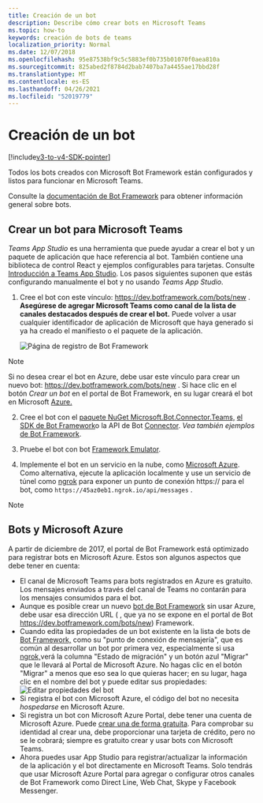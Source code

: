 ```yaml
---
title: Creación de un bot
description: Describe cómo crear bots en Microsoft Teams
ms.topic: how-to
keywords: creación de bots de teams
localization_priority: Normal
ms.date: 12/07/2018
ms.openlocfilehash: 95e87538bf9c5c5883ef0b735b01070f0aea810a
ms.sourcegitcommit: 825abed2f8784d2bab7407ba7a4455ae17bbd28f
ms.translationtype: MT
ms.contentlocale: es-ES
ms.lasthandoff: 04/26/2021
ms.locfileid: "52019779"
---
```

# <a name="create-a-bot"></a>Creación de un bot

[!include[v3-to-v4-SDK-pointer](~/includes/v3-to-v4-pointer-bots.md)]

Todos los bots creados con Microsoft Bot Framework están configurados y listos para funcionar en Microsoft Teams.

Consulte la [documentación de Bot Framework](/azure/bot-service/?view=azure-bot-service-3.0&preserve-view=true) para obtener información general sobre bots.

## <a name="create-a-bot-for-microsoft-teams"></a>Crear un bot para Microsoft Teams

*Teams App Studio* es una herramienta que puede ayudar a crear el bot y un paquete de aplicación que hace referencia al bot. También contiene una biblioteca de control React y ejemplos configurables para tarjetas. Consulte [Introducción a Teams App Studio](~/concepts/build-and-test/app-studio-overview.md). Los pasos siguientes suponen que estás configurando manualmente el bot y no usando *Teams App Studio*.

1. Cree el bot con este vínculo: https://dev.botframework.com/bots/new . **Asegúrese de agregar Microsoft Teams como canal de la lista de canales destacados después de crear el bot.** Puede volver a usar cualquier identificador de aplicación de Microsoft que haya generado si ya ha creado el manifiesto o el paquete de la aplicación.

   ![Página de registro de Bot Framework](~/assets/images/bots/bfregister.png)

> [!NOTE]
> Si no desea crear el bot en  Azure, debe usar este vínculo para crear un nuevo bot: https://dev.botframework.com/bots/new . Si hace clic en el botón *Crear un bot* en el portal de Bot Framework, en su lugar creará el bot en Microsoft [Azure.](#bots-and-microsoft-azure)

2. Cree el bot con el [paquete NuGet Microsoft.Bot.Connector.Teams,](https://www.nuget.org/packages/Microsoft.Bot.Connector.Teams)  [el SDK de Bot Framework](https://github.com/microsoft/botframework-sdk)o la API de Bot [Connector](https://docs.microsoft.com/bot-framework/rest-api/bot-framework-rest-connector-api-reference). *Vea también ejemplos* [de Bot Framework](https://github.com/Microsoft/BotBuilder-Samples/blob/master/README.md).

3. Pruebe el bot con bot [Framework Emulator](https://docs.microsoft.com/bot-framework/debug-bots-emulator).

4. Implemente el bot en un servicio en la nube, como [Microsoft Azure](https://azure.microsoft.com/). Como alternativa, ejecute la aplicación localmente y use un servicio de túnel como [ngrok](https://ngrok.com) para exponer un punto de conexión https:// para el bot, como `https://45az0eb1.ngrok.io/api/messages` .

> [!NOTE]
> ## <a name="bots-and-microsoft-azure"></a>Bots y Microsoft Azure
> A partir de diciembre de 2017, el portal de Bot Framework está optimizado para registrar bots en Microsoft Azure. Estos son algunos aspectos que debe tener en cuenta:
>
> * El canal de Microsoft Teams para bots registrados en Azure es gratuito. Los mensajes enviados a través del canal de Teams no contarán para los mensajes consumidos para el bot.
> * Aunque es posible crear un nuevo [bot de Bot Framework](https://dev.botframework.com/bots/new) sin usar Azure, debe usar esa dirección URL ( , que ya no se expone en el portal de Bot https://dev.botframework.com/bots/new) Framework.
> * Cuando edita las propiedades de un bot existente en la lista de bots de [Bot Framework,](https://dev.botframework.com/bots) como su "punto de conexión de mensajería", que es común al desarrollar un bot por primera vez, especialmente si usa [ngrok,](https://ngrok.com)verá la columna "Estado de migración" y un botón azul "Migrar" que le llevará al Portal de Microsoft Azure. No hagas clic en el botón "Migrar" a menos que eso sea lo que quieras hacer; en su lugar, haga clic en el nombre del bot y puede editar sus propiedades:</br>
   ![Editar propiedades del bot](~/assets/images/bots/bf-migrate-bot-to-azure.png)
> * Si registra el bot con Microsoft Azure, el código del bot no necesita *hospedarse* en Microsoft Azure.
> * Si registra un bot con Microsoft Azure Portal, debe tener una cuenta de Microsoft Azure. Puede [crear una de forma gratuita](https://azure.microsoft.com/free/). Para comprobar su identidad al crear una, debe proporcionar una tarjeta de crédito, pero no se le cobrará; siempre es gratuito crear y usar bots con Microsoft Teams.
> * Ahora puedes usar App Studio para registrar/actualizar la información de la aplicación y el bot directamente en Microsoft Teams. Solo tendrás que usar Microsoft Azure Portal para agregar o configurar otros canales de Bot Framework como Direct Line, Web Chat, Skype y Facebook Messenger.
